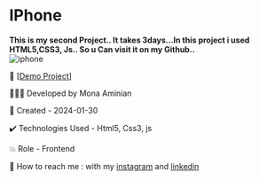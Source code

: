 # IPhone
**This is my second Project.. It takes 3days...In this project i used HTML5,CSS3, Js.. So u Can visit it on my Github..**
<br>
 ![iphone](https://github.com/Moniia/IPhone/assets/155805252/bbb54457-3aab-4c69-ac56-b9635b8bb975)


🔗 [[Demo Project](https://moniia.github.io/Lottory-Form/)]

👩🏻‍💻 Developed by Mona Aminian

📆 Created - 2024-01-30

✔️ Technologies Used - Html5, Css3, js

💥 Role - Frontend

📲 How to reach me : with my [instagram](https://www.instagram.com/mona.aminian.web) and [linkedin](https://www.linkedin.com/in/mona-aminian-119427169)
